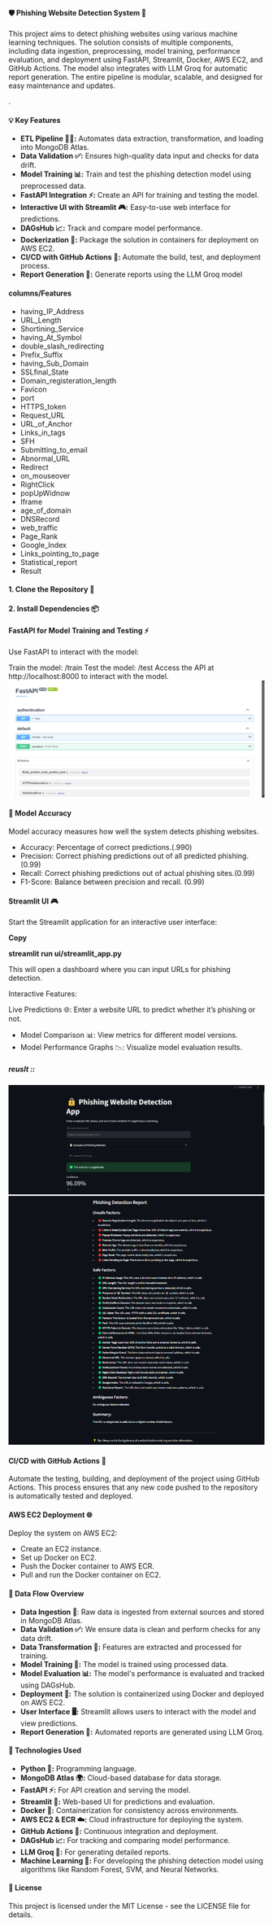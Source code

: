 #### 🛡️ Phishing Website Detection System 🚨
This project aims to detect phishing websites using various machine learning techniques. The solution consists of multiple components, including data ingestion, preprocessing, model training, performance evaluation, and deployment using FastAPI, Streamlit, Docker, AWS EC2, and GitHub Actions. The model also integrates with LLM Groq for automatic report generation. The entire pipeline is modular, scalable, and designed for easy maintenance and updates.

.

#### 💡 Key Features
- **ETL Pipeline 🧑‍💻:** Automates data extraction, transformation, and loading into MongoDB Atlas.
- **Data Validation ✅:** Ensures high-quality data input and checks for data drift.
- **Model Training 📊:** Train and test the phishing detection model using preprocessed data.
- **FastAPI Integration ⚡:** Create an API for training and testing the model.
- **Interactive UI with Streamlit 🎮:** Easy-to-use web interface for predictions.
- **DAGsHub 📈:** Track and compare model performance.
- **Dockerization 🐳:** Package the solution in containers for deployment on AWS EC2.
- **CI/CD with GitHub Actions 🔄:** Automate the build, test, and deployment process.
- **Report Generation 📑:** Generate reports using the LLM Groq model
#### columns/Features
  - having_IP_Address
  - URL_Length
  - Shortining_Service
  - having_At_Symbol
  - double_slash_redirecting
  - Prefix_Suffix
  - having_Sub_Domain
  - SSLfinal_State
  - Domain_registeration_length
  - Favicon
  - port
  - HTTPS_token
  - Request_URL
  - URL_of_Anchor
  - Links_in_tags 
  - SFH
  - Submitting_to_email
  - Abnormal_URL
  - Redirect
  - on_mouseover
  - RightClick
  - popUpWidnow
  - Iframe
  - age_of_domain
  - DNSRecord 
  - web_traffic
  - Page_Rank
  - Google_Index
  - Links_pointing_to_page
  - Statistical_report
  - Result

#### 1. Clone the Repository 🚀

#### 2. Install Dependencies 📦


#### FastAPI for Model Training and Testing ⚡
Use FastAPI to interact with the model:

Train the model: /train
Test the model: /test
Access the API at http://localhost:8000 to interact with the model.
![alt text](image.png)

#### 🎯 Model Accuracy
Model accuracy measures how well the system detects phishing websites.

- Accuracy: Percentage of correct predictions.(.990)
- Precision: Correct phishing predictions out of all predicted phishing.(0.99)
- Recall: Correct phishing predictions out of actual phishing sites.(0.99)
- F1-Score: Balance between precision and recall. (0.99)
####  Streamlit UI 🎮
Start the Streamlit application for an interactive user interface:


**Copy**

**streamlit run ui/streamlit_app.py**

This will open a dashboard where you can input URLs for phishing detection.

Interactive Features:

Live Predictions 🌐: Enter a website URL to predict whether it’s phishing or not.
- Model Comparison 📊: View metrics for different model versions.
- Model Performance Graphs 📉: Visualize model evaluation results.
##### reuslt ::
![alt text](image-1.png)
![alt text](image-2.png)
####  CI/CD with GitHub Actions 🔄
Automate the testing, building, and deployment of the project using GitHub Actions. This process ensures that any new code pushed to the repository is automatically tested and deployed.

#### AWS EC2 Deployment 🌐
Deploy the system on AWS EC2:

- Create an EC2 instance.
- Set up Docker on EC2.
- Push the Docker container to AWS ECR.
- Pull and run the Docker container on EC2.


#### 🔄 Data Flow Overview
- **Data Ingestion 💾**: Raw data is ingested from external sources and stored in MongoDB Atlas.
- **Data Validation ✅:** We ensure data is clean and perform checks for any data drift.
- **Data Transformation 🔄:** Features are extracted and processed for training.
- **Model Training 🧠:** The model is trained using processed data.
- **Model Evaluation 📊:** The model's performance is evaluated and tracked using DAGsHub.
- **Deployment 🚀:** The solution is containerized using Docker and deployed on AWS EC2.
- **User Interface 🖥️:** Streamlit allows users to interact with the model and view predictions.
- **Report Generation 📝:** Automated reports are generated using LLM Groq.

#### 🔧 Technologies Used
- **Python 🐍:** Programming language.
- **MongoDB Atlas 🌍:** Cloud-based database for data storage.
- **FastAPI ⚡:** For API creation and serving the model.
- **Streamlit 🎨:** Web-based UI for predictions and evaluation.
- **Docker 🐋:** Containerization for consistency across environments.
- **AWS EC2 & ECR ☁️:** Cloud infrastructure for deploying the system.
- **GitHub Actions 🔄:** Continuous integration and deployment.
- **DAGsHub 📈:** For tracking and comparing model performance.
- **LLM Groq 🧠:** For generating detailed reports.
- **Machine Learning 🤖:** For developing the phishing detection model using algorithms like Random Forest, SVM, and Neural Networks.

#### 📜 License
This project is licensed under the MIT License - see the LICENSE file for details.
